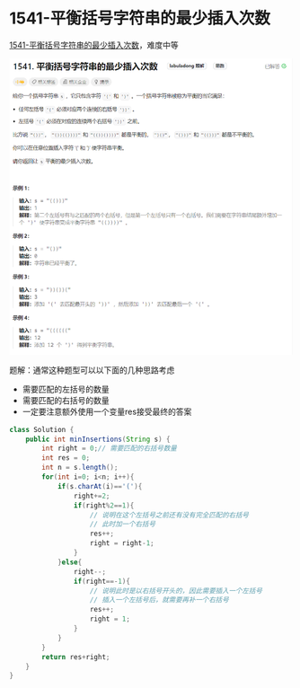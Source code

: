 # 1541-平衡括号字符串的最少插入次数

[1541-平衡括号字符串的最少插入次数](https://leetcode.cn/problems/minimum-insertions-to-balance-a-parentheses-string/)，难度中等

![image-20230922112802405](https://raw.githubusercontent.com/lqyspace/mypic/master/PicBed/202309221128035.png)

题解：通常这种题型可以以下面的几种思路考虑

- 需要匹配的左括号的数量
- 需要匹配的右括号的数量
- 一定要注意额外使用一个变量res接受最终的答案

```java
class Solution {
    public int minInsertions(String s) {
		int right = 0;// 需要匹配的右括号数量
        int res = 0;
        int n = s.length();
        for(int i=0; i<n; i++){
            if(s.charAt(i)=='('){
                right+=2;
                if(right%2==1){
                    // 说明在这个左括号之前还有没有完全匹配的右括号
                    // 此时加一个右括号
                    res++;
                    right = right-1;
                }
            }else{
                right--;
                if(right==-1){
                    // 说明此时是以右括号开头的，因此需要插入一个左括号
                    // 插入一个左括号后，就需要再补一个右括号
                    res++;
                    right = 1;
                }
            }
        }
        return res+right;
    }
}
```